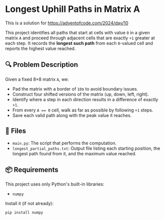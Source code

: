 # Longest Uphill Paths in Matrix A
This is a solution for  https://adventofcode.com/2024/day/10

This project identifies all paths that start at cells with value `0` in a given matrix `A` and proceed through adjacent cells that are exactly `+1` greater at each step. It records the **longest such path** from each `0`-valued cell and reports the highest value reached.

## 🔍 Problem Description

Given a fixed 8×8 matrix `A`, we:
- Pad the matrix with a border of `10`s to avoid boundary issues.
- Construct four shifted versions of the matrix (up, down, left, right).
- Identify where a step in each direction results in a difference of exactly `+1`.
- From every `A == 0` cell, walk as far as possible by following `+1` steps.
- Save each valid path along with the peak value it reaches.

## 📁 Files

- `main.py`: The script that performs the computation.
- `longest_partial_paths.txt`: Output file listing each starting position, the longest path found from it, and the maximum value reached.

## 📦 Requirements

This project uses only Python's built-in libraries:
- `numpy`

Install it (if not already):

```bash
pip install numpy
